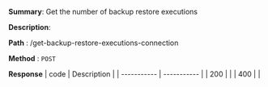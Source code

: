 **Summary**: Get the number of backup restore executions

**Description**:

**Path** : /get-backup-restore-executions-connection

**Method** : `POST`

**Response**
| code      | Description |
| ----------- | ----------- |
|  200   |       |
|  400   |       |


